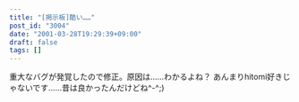 ```yaml
---
title: "[掲示板]酷い……"
post_id: "3004"
date: "2001-03-28T19:29:39+09:00"
draft: false
tags: []
---
```



重大なバグが発覚したので修正。原因は……わかるよね？ あんまりhitomi好きじゃないです……昔は良かったんだけどね^-^;)
